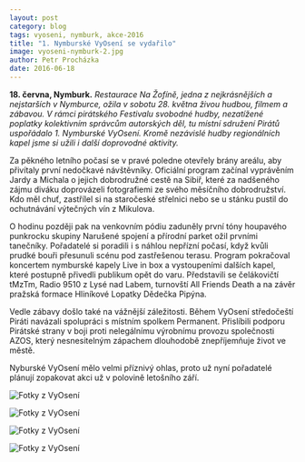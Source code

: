 ```yaml
---
layout: post
category: blog
tags: vyoseni, nymburk, akce-2016
title: "1. Nymburské VyOsení se vydařilo"
image: vyoseni-nymburk-2.jpg
author: Petr Procházka
date: 2016-06-18
---
```


**18. června, Nymburk.** *Restaurace Na Žofíně, jedna z nejkrásnějších a nejstarších v Nymburce, ožila v sobotu 28. května živou hudbou, filmem a zábavou. V rámci pirátského Festivalu svobodné hudby, nezatížené poplatky kolektivním správcům autorských děl, tu místní sdružení Pirátů uspořádalo 1. Nymburské VyOsení. Kromě nezávislé hudby regionálních kapel jsme si užili i další doprovodné aktivity.*

Za pěkného letního počasí se v pravé poledne otevřely brány areálu, aby přivítaly první nedočkavé návštěvníky. Oficiální program začínal vyprávěním Jardy a Michala o jejich dobrodružné cestě na Sibiř, které za nadšeného zájmu diváku doprovázeli fotografiemi ze svého měsíčního dobrodružství. Kdo měl chuť, zastřílel si na staročeské střelnici nebo se u stánku pustil do ochutnávání výtečných vín z Mikulova.

O hodinu později pak na venkovním pódiu zaduněly první tóny houpavého punkrocku skupiny Narušené spojení a přírodní parket ožil prvními tanečníky. Pořadatelé si poradili i s náhlou nepřízní počasí, když kvůli prudké bouři přesunuli scénu pod zastřešenou terasu. Program pokračoval koncertem nymburské kapely Live in box a vystoupeními dalších kapel, které postupně přivedli publikum opět do varu. Představili se čelákovičtí tMzTm, Radio 9510 z Lysé nad Labem, turnovští All Friends Death a na závěr pražská formace Hliníkové Lopatky Dědečka Pipýna.

Vedle zábavy došlo také na vážnější záležitosti. Během VyOsení středočeští Piráti navázali spolupráci s místním spolkem Permanent. Přislíbili podporu Pirátské strany v boji proti nelegálnímu výrobnímu provozu společnosti AZOS, který nesnesitelným zápachem dlouhodobě znepříjemňuje život ve městě.

Nyburské VyOsení mělo velmi příznivý ohlas, proto už nyní pořadatelé plánují zopakovat akci už v polovině letošního září.

![Fotky z VyOsení](/assets/img/posts/IMG_20160528_182253.jpg)

![Fotky z VyOsení](/assets/img/posts/IMG_20160528_182041.jpg)

![Fotky z VyOsení](/assets/img/posts/IMG_20160528_192846.jpg)

![Fotky z VyOsení](/assets/img/posts/IMG_20160528_195907.jpg)
